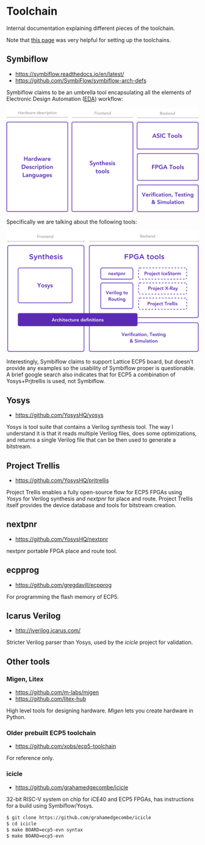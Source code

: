 # Toolchain

Internal documentation explaining different pieces of the toolchain.

Note that [this page](https://craigjb.com/2020/01/22/ecp5/#appendix---installing-the-symbiflow-tools) was very helpful for setting up the toolchains.

## Symbiflow

- https://symbiflow.readthedocs.io/en/latest/
- https://github.com/SymbiFlow/symbiflow-arch-defs

Symbiflow claims to be an umbrella tool encapsulating all the elements of Electronic Design Automation ([EDA](https://en.wikipedia.org/wiki/Electronic_design_automation)) workflow:

![eda](assets/symbiflow_eda.svg)

Specifically we are talking about the following tools:

![tools](assets/symbiflow_parts.svg)

Interestingly, Symbiflow claims to support Lattice ECP5 board, but doesn't provide any examples so the usability of Symbiflow proper is questionable.
A brief google search also indicates that for ECP5 a combination of Yosys+Prjtrellis is used, not Symbiflow.

## Yosys

- https://github.com/YosysHQ/yosys

Yosys is tool suite that contains a Verilog synthesis tool.  The way I understand it is that it reads multiple Verilog files, does some optimizations, and returns a single Verilog file that can be then used to generate a bitstream.

## Project Trellis

- https://github.com/YosysHQ/prjtrellis

Project Trellis enables a fully open-source flow for ECP5 FPGAs using *Yosys* for Verilog synthesis and *nextpnr* for place and route. Project Trellis itself provides the device database and tools for bitstream creation.

## nextpnr

- https://github.com/YosysHQ/nextpnr

nextpnr portable FPGA place and route tool.

## ecpprog

- https://github.com/gregdavill/ecpprog

For programming the flash memory of ECP5.

## Icarus Verilog

- http://iverilog.icarus.com/

Stricter Verilog parser than Yosys, used by the *icicle* project for validation.

## Other tools

### Migen, Litex

- https://github.com/m-labs/migen
- https://github.com/litex-hub

High level tools for designing hardware. *Migen* lets you create hardware in Python.

### Older prebuilt ECP5 toolchain 

- https://github.com/xobs/ecp5-toolchain

For reference only.

### icicle

- https://github.com/grahamedgecombe/icicle

32-bit RISC-V system on chip for iCE40 and ECP5 FPGAs, has instructions for a build using Symbiflow/Yosys.

```
$ git clone https://github.com/grahamedgecombe/icicle
$ cd icicle
$ make BOARD=ecp5-evn syntax
$ make BOARD=ecp5-evn
```
